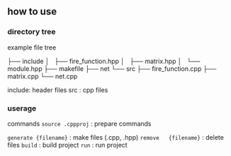 ## how to use

### directory tree
example file tree

├── include
│   ├── fire_function.hpp
│   ├── matrix.hpp
│   └── module.hpp
├── makefile
├── net
└── src
    ├── fire_function.cpp
    ├── matrix.cpp
    └── net.cpp

include: header files
src    : cpp files

### userage
commands
  `source .cppproj`    : prepare commands

  `generate {filename}` : make files (.cpp, .hpp)
  `remove   {filename}` : delete files
  `build`               : build project
  `run`                 : run   project

